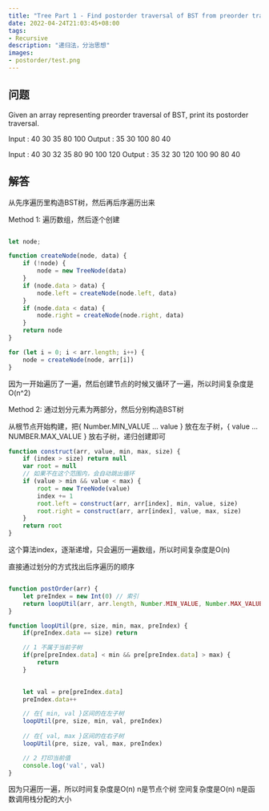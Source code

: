 ```yaml
---
title: "Tree Part 1 - Find postorder traversal of BST from preorder traversal"
date: 2022-04-24T21:03:45+08:00
tags:
- Recursive
description: "递归法，分治思想"
images:
- postorder/test.png
---
```


## 问题

Given an array representing preorder traversal of BST, print its postorder traversal. 

Input : 40 30 35 80 100
Output : 35 30 100 80 40

Input : 40 30 32 35 80 90 100 120
Output : 35 32 30 120 100 90 80 40

## 解答

从先序遍历里构造BST树，然后再后序遍历出来

Method 1: 遍历数组，然后逐个创建

``` ts

let node;

function createNode(node, data) {
    if (!node) {
        node = new TreeNode(data)
    }
    if (node.data > data) {
        node.left = createNode(node.left, data)
    }
    if (node.data < data) {
        node.right = createNode(node.right, data)
    }
    return node
}

for (let i = 0; i < arr.length; i++) {
    node = createNode(node, arr[i])
}

```

因为一开始遍历了一遍，然后创建节点的时候又循环了一遍，所以时间复杂度是O(n^2)

Method 2:  通过划分元素为两部分，然后分别构造BST树

从根节点开始构建，把{ Number.MIN_VALUE ... value } 放在左子树，{ value ... NUMBER.MAX_VALUE } 放右子树，递归创建即可

``` ts
function construct(arr, value, min, max, size) {
    if (index > size) return null
    var root = null
    // 如果不在这个范围内，会自动跳出循环
    if (value > min && value < max) {
        root = new TreeNode(value)
        index += 1
        root.left = construct(arr, arr[index], min, value, size)
        root.right = construct(arr, arr[index], value, max, size)
    }
    return root
}

```

这个算法index，逐渐递增，只会遍历一遍数组，所以时间复杂度是O(n) 

直接通过划分的方式找出后序遍历的顺序

``` ts

function postOrder(arr) {
    let preIndex = new Int(0) // 索引
    return loopUtil(arr, arr.length, Number.MIN_VALUE, Number.MAX_VALUE, preIndex)
}

function loopUtil(pre, size, min, max, preIndex) {
    if(preIndex.data == size) return 

    // 1 不属于当前子树
    if(pre[preIndex.data] < min && pre[preIndex.data] > max) {
        return 
    }

    
    let val = pre[preIndex.data]
    preIndex.data++

    // 在{ min, val }区间的在左子树
    loopUtil(pre, size, min, val, preIndex)
    
    // 在{ val, max }区间的在右子树
    loopUtil(pre, size, val, max, preIndex)

    // 2 打印当前值
    console.log('val', val)
}

```

因为只遍历一遍，所以时间复杂度是O(n) n是节点个树
空间复杂度是O(n) n是函数调用栈分配的大小

